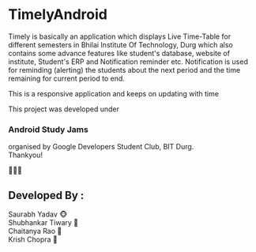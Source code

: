 # TimelyAndroid



Timely is basically an application which displays Live Time-Table for different semesters in Bhilai Institute Of Technology, Durg which also contains some advance features like student's database, website of institute, Student's ERP and Notification reminder etc.
Notification is used for reminding (alerting) the students about the next period and the time remaining for current period to end.


This is a responsive application and keeps on updating with time

This project was developed under
### Android Study Jams
organised by Google Developers Student Club, BIT Durg. <br>
Thankyou!

🙈🙉🙊
## Developed By : <br>
Saurabh Yadav 🐵<br>
Shubhankar Tiwary 🐙<br>
Chaitanya Rao 🐴<br>
Krish Chopra 🐶<br>

